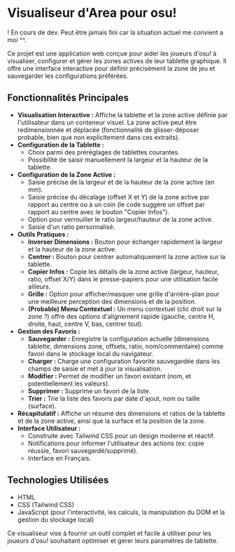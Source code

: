 # Visualiseur d'Area pour osu!

! En cours de dev. Peut être jamais fini car la situation actuel me convient a moi ^^.

Ce projet est une application web conçue pour aider les joueurs d'osu! à visualiser, configurer et gérer les zones actives de leur tablette graphique. Il offre une interface interactive pour définir précisément la zone de jeu et sauvegarder les configurations préférées.

## Fonctionnalités Principales

*   **Visualisation Interactive :** Affiche la tablette et la zone active définie par l'utilisateur dans un conteneur visuel. La zone active peut être redimensionnée et déplacée (fonctionnalité de glisser-déposer probable, bien que non explicitement dans ces extraits).
*   **Configuration de la Tablette :**
    *   Choix parmi des préréglages de tablettes courantes.
    *   Possibilité de saisir manuellement la largeur et la hauteur de la tablette.
*   **Configuration de la Zone Active :**
    *   Saisie précise de la largeur et de la hauteur de la zone active (en mm).
    *   Saisie précise du décalage (offset X et Y) de la zone active par rapport au centre ou à un coin (le code suggère un offset par rapport au centre avec le bouton "Copier Infos").
    *   Option pour verrouiller le ratio largeur/hauteur de la zone active.
    *   Saisie d'un ratio personnalisé.
*   **Outils Pratiques :**
    *   **Inverser Dimensions :** Bouton pour échanger rapidement la largeur et la hauteur de la zone active.
    *   **Centrer :** Bouton pour centrer automatiquement la zone active sur la tablette.
    *   **Copier Infos :** Copie les détails de la zone active (largeur, hauteur, ratio, offset X/Y) dans le presse-papiers pour une utilisation facile ailleurs.
    *   **Grille :** Option pour afficher/masquer une grille d'arrière-plan pour une meilleure perception des dimensions et de la position.
    *   **(Probable) Menu Contextuel :** Un menu contextuel (clic droit sur la zone ?) offre des options d'alignement rapide (gauche, centre H, droite, haut, centre V, bas, centrer tout).
*   **Gestion des Favoris :**
    *   **Sauvegarder :** Enregistre la configuration actuelle (dimensions tablette, dimensions zone, offsets, ratio, nom/commentaire) comme favori dans le stockage local du navigateur.
    *   **Charger :** Charge une configuration favorite sauvegardée dans les champs de saisie et met à jour la visualisation.
    *   **Modifier :** Permet de modifier un favori existant (nom, et potentiellement les valeurs).
    *   **Supprimer :** Supprime un favori de la liste.
    *   **Trier :** Trie la liste des favoris par date d'ajout, nom ou taille (surface).
*   **Récapitulatif :** Affiche un résumé des dimensions et ratios de la tablette et de la zone active, ainsi que la surface et la position de la zone.
*   **Interface Utilisateur :**
    *   Construite avec Tailwind CSS pour un design moderne et réactif.
    *   Notifications pour informer l'utilisateur des actions (ex: copie réussie, favori sauvegardé/supprimé).
    *   Interface en Français.

## Technologies Utilisées

*   HTML
*   CSS (Tailwind CSS)
*   JavaScript (pour l'interactivité, les calculs, la manipulation du DOM et la gestion du stockage local)

Ce visualiseur vise à fournir un outil complet et facile à utiliser pour les joueurs d'osu! souhaitant optimiser et gérer leurs paramètres de tablette.
